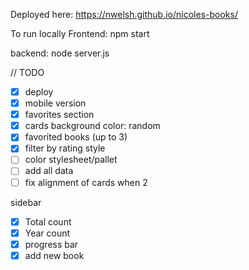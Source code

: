 Deployed here:
https://nwelsh.github.io/nicoles-books/

To run locally
Frontend: npm start

backend: node server.js

// TODO

- [x] deploy
- [x] mobile version
- [x] favorites section
- [x] cards background color: random
- [x] favorited books (up to 3)
- [x] filter by rating style
- [ ] color stylesheet/pallet
- [ ] add all data
- [ ] fix alignment of cards when 2

sidebar
- [x] Total count
- [x] Year count 
- [x] progress bar 
- [x] add new book
